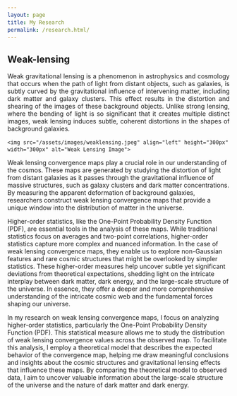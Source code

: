 ```yaml
---
layout: page
title: My Research
permalink: /research.html/
---
```


<div class="content-container">
<h2> Weak-lensing</h2>
<p align="justify">
Weak gravitational lensing is a phenomenon in astrophysics and cosmology that occurs when the path of light from distant objects, such as galaxies, is subtly curved by the gravitational influence of intervening matter, including dark matter and galaxy clusters. This effect results in the distortion and shearing of the images of these background objects. Unlike strong lensing, where the bending of light is so significant that it creates multiple distinct images, weak lensing induces subtle, coherent distortions in the shapes of background galaxies.

    <img src="/assets/images/weaklensing.jpeg" align="left" height="300px" width="300px" alt="Weak Lensing Image">

Weak lensing convergence maps play a crucial role in our understanding of the cosmos. These maps are generated by studying the distortion of light from distant galaxies as it passes through the gravitational influence of massive structures, such as galaxy clusters and dark matter concentrations. By measuring the apparent deformation of background galaxies, researchers construct weak lensing convergence maps that provide a unique window into the distribution of matter in the universe.

Higher-order statistics, like the One-Point Probability Density Function (PDF), are essential tools in the analysis of these maps. While traditional statistics focus on averages and two-point correlations, higher-order statistics capture more complex and nuanced information. In the case of weak lensing convergence maps, they enable us to explore non-Gaussian features and rare cosmic structures that might be overlooked by simpler statistics. These higher-order measures help uncover subtle yet significant deviations from theoretical expectations, shedding light on the intricate interplay between dark matter, dark energy, and the large-scale structure of the universe. In essence, they offer a deeper and more comprehensive understanding of the intricate cosmic web and the fundamental forces shaping our universe.

In my research on weak lensing convergence maps, I focus on analyzing higher-order statistics, particularly the One-Point Probability Density Function (PDF). This statistical measure allows me to study the distribution of weak lensing convergence values across the observed map. To facilitate this analysis, I employ a theoretical model that describes the expected behavior of the convergence map, helping me draw meaningful conclusions and insights about the cosmic structures and gravitational lensing effects that influence these maps. By comparing the theoretical model to observed data, I aim to uncover valuable information about the large-scale structure of the universe and the nature of dark matter and dark energy. </p>
</div>
<!-- 
### Topological Defects

Topological defects are fascinating cosmic phenomena that emerge during phase transitions in the early universe. They arise as a result of field configurations that cannot be continuously deformed into a trivial state, leading to the formation of topologically stable structures. One notable characteristic of topological defects is their persistence throughout cosmic history, effectively acting as active perturbation seeds that can influence the evolution of the universe.

In a typical cosmological scenario, vector modes, which represent the direction of physical quantities, tend to decay rapidly and have minimal impact on the overall structure formation process. However, what sets topological defects apart is their ability to generate vector and tensor modes with magnitudes comparable to scalar modes during their formation. This unique feature has far-reaching implications for the large-scale structure of the universe.

The generation of vector and tensor modes by topological defects introduces anisotropic terms into the equations governing the evolution of the universe. These anisotropic terms can manifest as distinctive signatures in the cosmic structure. To understand and study the specific impact of topological defects on structure formation, it becomes essential to employ advanced tools such as relativistic N-body simulations. These simulations provide a comprehensive framework for modeling the complex interplay between topological defects and the evolving universe, allowing scientists to explore the consequences of these defects on the cosmic web and gain valuable insights into the fundamental forces shaping our cosmos. In essence, the study of topological defects adds a unique and intriguing dimension to our understanding of the universe's large-scale structure and its origins.

![Snapshot of defect network from simulation](/assets/images/defectnetwork.png) -->

<br>

<div class="content-container">
<h2> Topological Defects</h2>
<p align="justify">
    Topological defects are fascinating cosmic phenomena that emerge during phase transitions in the early universe. They arise as a result of field configurations that cannot be continuously deformed into a trivial state, leading to the formation of topologically stable structures. One notable characteristic of topological defects is their persistence throughout cosmic history, effectively acting as active perturbation seeds that can influence the evolution of the universe.

    In a typical cosmological scenario, vector modes, which represent the direction of physical quantities, tend to decay rapidly and have minimal impact on the overall structure formation process. However, what sets topological defects apart is their ability to generate vector and tensor modes with magnitudes comparable to scalar modes during their formation. This unique feature has far-reaching implications for the large-scale structure of the universe.

    <img src="/assets/images/defectnetwork.png" align="right" height="300px" width="300px" alt="Weak Lensing Image">

    The generation of vector and tensor modes by topological defects introduces anisotropic terms into the equations governing the evolution of the universe. These anisotropic terms can manifest as distinctive signatures in the cosmic structure. To understand and study the specific impact of topological defects on structure formation, it becomes essential to employ advanced tools such as relativistic N-body simulations. These simulations provide a comprehensive framework for modeling the complex interplay between topological defects and the evolving universe, allowing scientists to explore the consequences of these defects on the cosmic web and gain valuable insights into the fundamental forces shaping our cosmos. In essence, the study of topological defects adds a unique and intriguing dimension to our understanding of the universe's large-scale structure and its origins. 
</p>
</div>